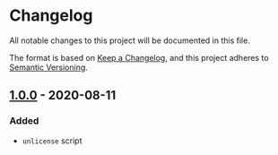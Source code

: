 # Changelog

All notable changes to this project will be documented in this file.

The format is based on [Keep a Changelog](https://keepachangelog.com/en/1.0.0/),
and this project adheres to [Semantic Versioning](https://semver.org/spec/v2.0.0.html).

## [1.0.0] - 2020-08-11

### Added

- `unlicense` script

[1.0.0]: https://github.com/unlicense/unlicense-cli/compare/c5351b3...1.0.0
